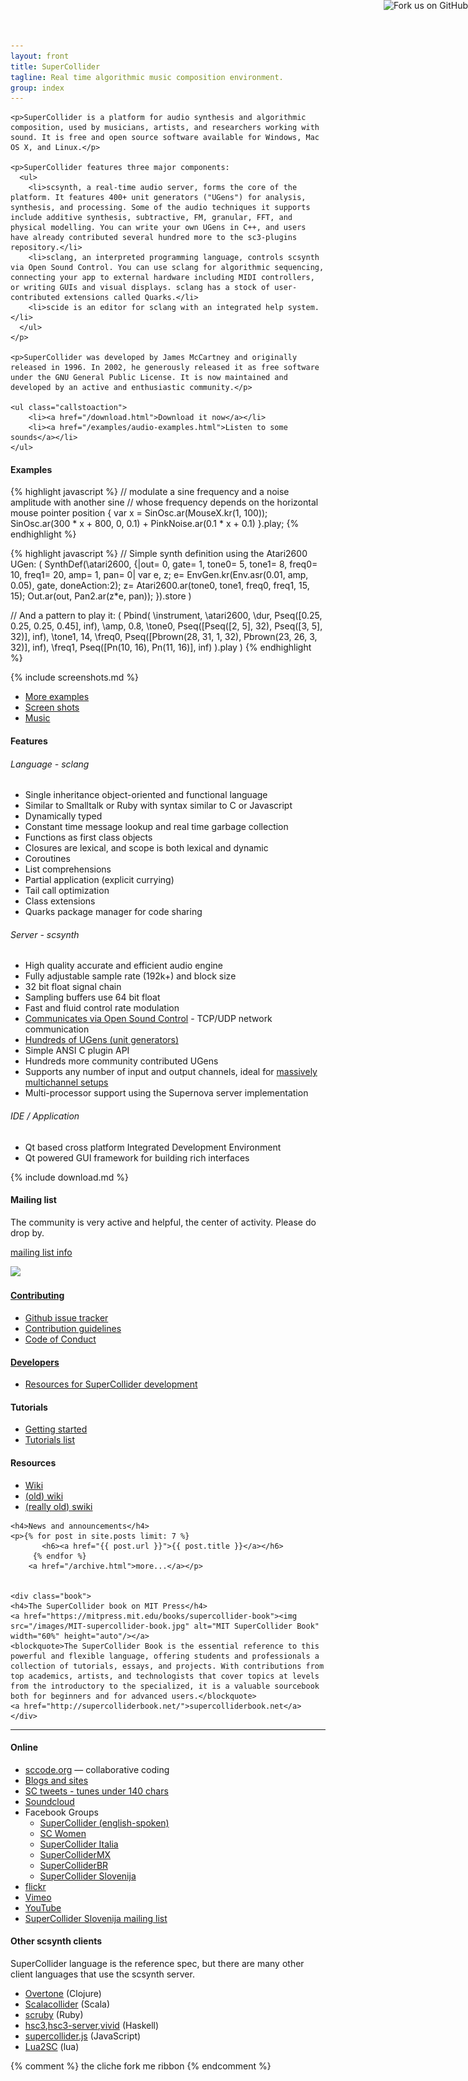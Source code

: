 ```yaml
---
layout: front
title: SuperCollider
tagline: Real time algorithmic music composition environment.
group: index
---
```


<div class="jumbotron">

    <p>SuperCollider is a platform for audio synthesis and algorithmic composition, used by musicians, artists, and researchers working with sound. It is free and open source software available for Windows, Mac OS X, and Linux.</p>

    <p>SuperCollider features three major components:
      <ul>
        <li>scsynth, a real-time audio server, forms the core of the platform. It features 400+ unit generators ("UGens") for analysis, synthesis, and processing. Some of the audio techniques it supports include additive synthesis, subtractive, FM, granular, FFT, and physical modelling. You can write your own UGens in C++, and users have already contributed several hundred more to the sc3-plugins repository.</li>
        <li>sclang, an interpreted programming language, controls scsynth via Open Sound Control. You can use sclang for algorithmic sequencing, connecting your app to external hardware including MIDI controllers, or writing GUIs and visual displays. sclang has a stock of user-contributed extensions called Quarks.</li>
        <li>scide is an editor for sclang with an integrated help system.</li>
      </ul>
    </p>

    <p>SuperCollider was developed by James McCartney and originally released in 1996. In 2002, he generously released it as free software under the GNU General Public License. It is now maintained and developed by an active and enthusiastic community.</p>

    <ul class="callstoaction">
        <li><a href="/download.html">Download it now</a></li>
        <li><a href="/examples/audio-examples.html">Listen to some sounds</a></li>
    </ul>
</div>


<div class="row-fluid">

  <h4>Examples</h4>

{% highlight javascript %}
// modulate a sine frequency and a noise amplitude with another sine
// whose frequency depends on the horizontal mouse pointer position
{
        var x = SinOsc.ar(MouseX.kr(1, 100));
        SinOsc.ar(300 * x + 800, 0, 0.1)
        +
        PinkNoise.ar(0.1 * x + 0.1)
}.play;
{% endhighlight %}


{% highlight javascript %}
// Simple synth definition using the Atari2600 UGen:
(
SynthDef(\atari2600, {|out= 0, gate= 1, tone0= 5,
tone1= 8, freq0= 10, freq1= 20, amp= 1, pan= 0|
  var e, z;
  e= EnvGen.kr(Env.asr(0.01, amp, 0.05), gate, doneAction:2);
  z= Atari2600.ar(tone0, tone1, freq0, freq1, 15, 15);
  Out.ar(out, Pan2.ar(z*e, pan));
}).store
)

// And a pattern to play it:
(
Pbind(
  \instrument, \atari2600,
  \dur, Pseq([0.25, 0.25, 0.25, 0.45], inf),
  \amp, 0.8,
  \tone0, Pseq([Pseq([2, 5], 32), Pseq([3, 5], 32)], inf),
  \tone1, 14,
  \freq0, Pseq([Pbrown(28, 31, 1, 32), Pbrown(23, 26, 3, 32)], inf),
  \freq1, Pseq([Pn(10, 16), Pn(11, 16)], inf)
).play
)
{% endhighlight %}

{% include screenshots.md %}

<ul>
  <li><a href="/examples/supercollider-code-examples.html">More examples</a></li>
  <li><a href="/examples/screenshots.html">Screen shots</a></li>
  <li><a href="/examples/audio-examples.html">Music</a></li>
</ul>

</div>


<div class="row-fluid" id="features">
  <h4>Features</h4>

  <span class="span4">
      <h6>Language - sclang</h6>
      <ul>
        <li>Single inheritance object-oriented and functional language</li>
        <li>Similar to Smalltalk or Ruby with syntax similar to C or Javascript</li>
        <li>Dynamically typed</li>
        <li>Constant time message lookup and real time garbage collection</li>
        <li>Functions as first class objects</li>
        <li>Closures are lexical, and scope is both lexical and dynamic</li>
        <li>Coroutines</li>
        <li>List comprehensions</li>
        <li>Partial application (explicit currying)</li>
        <li>Tail call optimization</li>
        <li>Class extensions</li>
        <li>Quarks package manager for code sharing</li>
    </ul>
  </span>
  <span class="span4">
      <h6>Server - scsynth</h6>
      <ul>
        <li>High quality accurate and efficient audio engine</li>
        <li>Fully adjustable sample rate (192k+) and block size</li>
        <li>32 bit float signal chain</li>
        <li>Sampling buffers use 64 bit float</li>
        <li>Fast and fluid control rate modulation</li>
        <li><a href="http://doc.sccode.org/Reference/Server-Command-Reference.html">Communicates via Open Sound Control</a> - TCP/UDP network communication</li>
        <li><a href="http://doc.sccode.org/Browse.html#UGens">Hundreds of UGens (unit generators)</a></li>
        <li>Simple ANSI C plugin API</li>
        <li>Hundreds more community contributed UGens</li>
        <li>Supports any number of input and output channels, ideal for <a href="http://www.beast.bham.ac.uk/">massively multichannel setups</a></li>
        <li>Multi-processor support using the Supernova server implementation</li>
      </ul>
  </span>
  <span class="span3">
      <h6>IDE / Application</h6>
      <ul>
        <li>Qt based cross platform Integrated Development Environment</li>
        <li>Qt powered GUI framework for building rich interfaces</li>
      </ul>
  </span>
</div>

<div id="download">{% include download.md %}</div>


<div class="row-fluid">
  <div class="span6">
    <h4>Mailing list</h4>
    <p>The community is very active and helpful, the center of activity.  Please do drop by.</p>
    <p><a href="http://www.birmingham.ac.uk/facilities/BEAST/research/supercollider/mailinglist.aspx">mailing list info</a></p>
    <p><a href="https://gitter.im/supercollider/supercollider?utm_source=badge&utm_medium=badge&utm_campaign=pr-badge&utm_content=badge"><img src="https://badges.gitter.im/Join%20Chat.svg" /></a></p>
    <h4><a href="/contributing/index.html">Contributing</a></h4>
    <ul>
      <li><a href="https://github.com/supercollider/supercollider/issues">Github issue tracker</a></li>
      <li><a href="/contributing/index.html">Contribution guidelines</a></li>
      <li><a href="/community/code-of-conduct.html">Code of Conduct</a></li>
    </ul>
    <h4><a href="/development/repository.html">Developers</a></h4>
    <ul>
      <li><a href="/development/repository.html">Resources for SuperCollider development</a></li>
    </ul>
    <h4>Tutorials</h4>
    <ul>
      <li><a href="http://doc.sccode.org/Tutorials/Getting-Started/00-Getting-Started-With-SC.html">Getting started</a></li>
      <li><a href="/tutorials/">Tutorials list</a></li>
    </ul>
    <h4>Resources</h4>
      <ul>
        <li><a href="/pages.html">Wiki</a></li>
        <li><a href="http://supercollider.sourceforge.net/wiki/">(old) wiki</a></li>
        <li><a href="http://swiki.hfbk-hamburg.de/MusicTechnology/6">(really old) swiki</a></li>
      </ul>
  </div>

  <div class="span6">

    <h4>News and announcements</h4>
    <p>{% for post in site.posts limit: 7 %}
           <h6><a href="{{ post.url }}">{{ post.title }}</a></h6>
         {% endfor %}
        <a href="/archive.html">more...</a></p>


    <div class="book">
    <h4>The SuperCollider book on MIT Press</h4>
    <a href="https://mitpress.mit.edu/books/supercollider-book"><img src="/images/MIT-supercollider-book.jpg" alt="MIT SuperCollider Book" width="60%" height="auto"/></a>
    <blockquote>The SuperCollider Book is the essential reference to this powerful and flexible language, offering students and professionals a collection of tutorials, essays, and projects. With contributions from top academics, artists, and technologists that cover topics at levels from the introductory to the specialized, it is a valuable sourcebook both for beginners and for advanced users.</blockquote>
    <a href="http://supercolliderbook.net/">supercolliderbook.net</a>
    </div>
  </div>
</div>

<hr />

<div class="row-fluid">
  <div class="span6">
    <h4>Online</h4>
    <ul>
      <li><a href="http://sccode.org/">sccode.org</a> — collaborative coding</li>
      <li><a href="/community/blogs-and-sites.html">Blogs and sites</a></li>
      <li><a href="https://twitter.com/search?q=supercollider+play">SC tweets - tunes under 140 chars</a></li>
      <li><a href="https://soundcloud.com/groups/supercollider">Soundcloud</a></li>
      <li> Facebook Groups
        <ul>
          <li><a href="https://www.facebook.com/groups/supercollider/">SuperCollider (english-spoken)</a></li>
          <li><a href="https://www.facebook.com/groups/653670444775977/">SC Women</a></li>
          <li><a href="https://www.facebook.com/groups/770853403048489/">SuperCollider Italia</a></li>
          <li><a href="https://www.facebook.com/groups/109527502188/">SuperColliderMX</a></li>
          <li><a href="https://www.facebook.com/groups/630981953617449/">SuperColliderBR</a></li>
          <li><a href="https://www.facebook.com/groups/336468226443169/">SuperCollider Slovenija</a></li>
        </ul>
      </li>
      <li><a href="http://flickr.com/groups/supercollider/pool/">flickr</a></li>
      <li><a href="http://www.vimeo.com/tag:supercollider">Vimeo</a></li>
      <li><a href="http://www.youtube.com/view_play_list?p=B813D0BDF50705D9">YouTube</a></li>
      <li><a href="https://lists.skylined.org/mailman/listinfo/supercollider">SuperCollider Slovenija mailing list</a></li>
    </ul>
  </div>

  <div class="span6">
    <h4>Other scsynth clients</h4>
    <p>SuperCollider language is the reference spec, but there are many other client languages that use the scsynth server.</p>
    <ul>
    <li><a href="http://overtone.github.io/">Overtone</a> (Clojure)</li>
    <li><a href="http://www.sciss.de/scalaCollider/">Scalacollider</a> (Scala)</li>
    <li><a href="https://github.com/maca/scruby">scruby</a> (Ruby)</li>
    <li><a href="http://hackage.haskell.org/package/hsc3">hsc3</a>,<a href="https://github.com/kaoskorobase/hsc3-server">hsc3-server</a>,<a href="https://hackage.haskell.org/package/vivid">vivid</a> (Haskell)</li>
    <li><a href="https://github.com/crucialfelix/supercolliderjs">supercollider.js</a> (JavaScript)</li>
    <li><a href="https://github.com/sonoro1234/Lua2SC">Lua2SC</a> (lua)</li>
    </ul>
  </div>
</div>

{% comment %}
the cliche fork me ribbon
<a href="https://github.com/you"><img style="position: absolute; top: 0; right: 0; border: 0;" src="https://s3.amazonaws.com/github/ribbons/forkme_right_darkblue_121621.png" alt="Fork us on GitHub"></a>
{% endcomment %}
